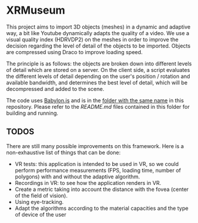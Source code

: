 # XRMuseum

This project aims to import 3D objects (meshes) in a dynamic and adaptive way, a bit like Youtube dynamically adapts the quality of a video. We use a visual quality index (HDRVDP2) on the meshes in order to improve the decision regarding the level of detail of the objects to be imported. Objects are compressed using Draco to improve loading speed.

The principle is as follows: the objects are broken down into different levels of detail which are stored on a server. On the client side, a script evaluates the different levels of detail depending on the user's position / rotation and available bandwidth, and determines the best level of detail, which will be decompressed and added to the scene.

The code uses [Babylon.js](https://www.babylonjs.com) and is in the [folder with the same name](https://github.com/Plateforme-VR-ENISE/AdaptiveStreaming/tree/main/Babylon.js) in this repository. Please refer to the *README.md* files contained in this folder for building and running.

## TODOS

There are still many possible improvements on this framework. Here is a non-exhaustive list of things that can be done:

  - VR tests: this application is intended to be used in VR, so we could perform performance measurements (FPS, loading time, number of polygons) with and without the adaptive algorithm.
  - Recordings in VR: to see how the application renders in VR.
  - Create a metric taking into account the distance with the fovea (center of the field of vision).
  - Using eye-tracking.
  - Adapt the algorithms according to the material capacities and the type of device of the user
